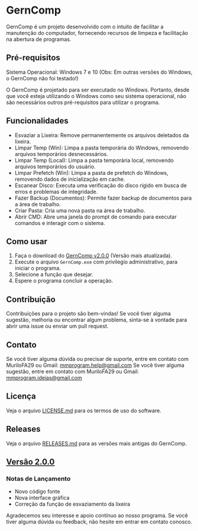 # GernComp

GernComp é um projeto desenvolvido com o intuito de facilitar a manutenção do computador, fornecendo recursos de limpeza e facilitação na abertura de programas.


## Pré-requisitos

Sistema Operacional: Windows 7 e 10 (Obs: Em outras versões do Windows, o GernComp não foi testado!)

O GernComp é projetado para ser executado no Windows. Portanto, desde que você esteja utilizando o Windows como seu sistema operacional, não são necessários outros pré-requisitos para utilizar o programa.


## Funcionalidades

- Esvaziar a Lixeira: Remove permanentemente os arquivos deletados da lixeira.
- Limpar Temp (Win): Limpa a pasta temporária do Windows, removendo arquivos temporários desnecessários.
- Limpar Temp (Local): Limpa a pasta temporária local, removendo arquivos temporários do usuário.
- Limpar Prefetch (Win): Limpa a pasta de prefetch do Windows, removendo dados de inicialização em cache.
- Escanear Disco: Executa uma verificação do disco rígido em busca de erros e problemas de integridade.
- Fazer Backup (Documentos): Permite fazer backup de documentos para a área de trabalho.
- Criar Pasta: Cria uma nova pasta na área de trabalho.
- Abrir CMD: Abre uma janela do prompt de comando para executar comandos e interagir com o sistema.


## Como usar

1. Faça o download do [GernComp v2.0.0](https://github.com/MuriloFA29/GernComp/releases/tag/v2.0.0) (Versão mais atualizada).
2. Execute o arquivo `GernComp.exe` com privilegio administrativo, para iniciar o programa.
3. Selecione a função que desejar.
4. Espere o programa concluir a operação.


## Contribuição

Contribuições para o projeto são bem-vindas! Se você tiver alguma sugestão, melhoria ou encontrar algum problema, sinta-se à vontade para abrir uma issue ou enviar um pull request.


## Contato

Se você tiver alguma dúvida ou precisar de suporte, entre em contato com MuriloFA29 ou Gmail: mmprogram.help@gmail.com
Se você tiver alguma sugestão, entre em contato com MuriloFA29 ou Gmail: mmprogram.ideias@gmail.com


## Licença

Veja o arquivo [LICENSE.md](LICENSE.md) para os termos de uso do software.


## Releases

Veja o arquivo [RELEASES.md](RELEASES.md) para as versões mais antigas do GernComp.


## [Versão 2.0.0](https://github.com/MuriloFA29/GernComp/releases/tag/v2.0.0)

### Notas de Lançamento

- Novo código fonte
- Nova interface gráfica
- Correção da função de esvaziamento da lixeira

Agradecemos seu interesse e apoio contínuo ao nosso programa. Se você tiver alguma dúvida ou feedback, não hesite em entrar em contato conosco.

